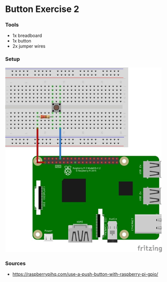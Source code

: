 # Button Exercise 2 

### Tools

* 1x breadboard
* 1x button
* 2x jumper wires


### Setup

![Button Setup](help02.jpg)


### Sources

* https://raspberrypihq.com/use-a-push-button-with-raspberry-pi-gpio/
